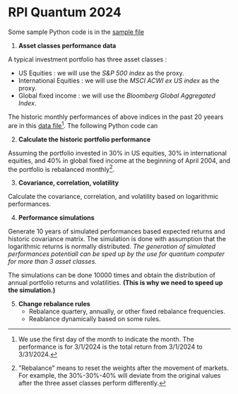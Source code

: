 # RPI Quantum 2024

Some sample Python code is in the [sample file](./Python_sample_code.py)

1. **Asset classes performance data**

A typical investment portfolio has three asset classes :
   - US Equities : we will use the *S&P 500 index* as the proxy.
   - International Equities : we will use the *MSCI ACWI ex US index* as the proxy.
   - Global fixed income : we will use the *Bloomberg Global Aggregated Index*.

The historic monthly performances of above indices in the past 20 yeears are in this [data file](./data/historic_data.xlsx)[^1]. The following Python code can 

2. **Calculate the historic portfolio performance**

Assuming the portfolio invested in 30% in US equities, 30% in international equities, and 40% in global fixed income at the beginning of April 2004, and the portfolio is rebalanced monthly[^2].

3. **Covariance, correlation, volatility**

Calculate the covariance, correlation, and volatility based on logarithmic performances.

4. **Performance simulations**

Generate 10 years of simulated performances based expected returns and historic covariance matrix. The simulation is done with assumption that the logarithmic returns is normally distributed.
*The generation of simulated performances potentiall can be sped up by the use for quantum computer for more than 3 asset classes.*

The simulations can be done 10000 times and obtain the distribution of annual portfolio returns and volatilities. **(This is why we need to speed up the simulation.)**

5. **Change rebalance rules**
   - Rebalance quartery, annually, or other fixed rebalance frequencies.
   - Reablance dynamically based on some rules.

[^1]: We use the first day of the month to indicate the month. The performance is for 3/1/2024 is the total return from 3/1/2024 to 3/31/2024.
[^2]: "Rebalance" means to reset the weights after the movement of markets. For example, the 30%-30%-40% will deviate from the original values after the three asset classes perform differently.